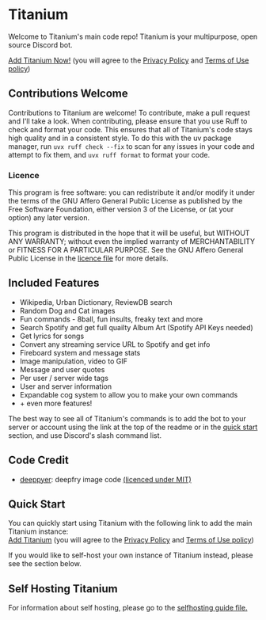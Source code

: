 # Titanium

Welcome to Titanium's main code repo! Titanium is your multipurpose, open source Discord bot.

[Add Titanium Now!](https://titaniumbot.me/invite) (you will agree to the [Privacy Policy](https://titaniumbot.me/privacy/bot) and [Terms of Use policy](https://titaniumbot.me/terms))

## Contributions Welcome

Contributions to Titanium are welcome! To contribute, make a pull request and I'll take a look. When contributing, please ensure that you use Ruff to check and format your code. This ensures that all of Titanium's code stays high quality and in a consistent style. To do this with the uv package manager, run `uvx ruff check --fix` to scan for any issues in your code and attempt to fix them, and `uvx ruff format` to format your code.

### Licence

This program is free software: you can redistribute it and/or modify it under the terms of the GNU Affero General Public License as published by the Free Software Foundation, either version 3 of the License, or (at your option) any later version.

This program is distributed in the hope that it will be useful, but WITHOUT ANY WARRANTY; without even the implied warranty of MERCHANTABILITY or FITNESS FOR A PARTICULAR PURPOSE.  See the GNU Affero General Public License in the [licence file](/LICENSE) for more details.

## Included Features

- Wikipedia, Urban Dictionary, ReviewDB search
- Random Dog and Cat images
- Fun commands - 8ball, fun insults, freaky text and more
- Search Spotify and get full quailty Album Art (Spotify API Keys needed)
- Get lyrics for songs
- Convert any streaming service URL to Spotify and get info
- Fireboard system and message stats
- Image manipulation, video to GIF
- Message and user quotes
- Per user / server wide tags
- User and server information
- Expandable cog system to allow you to make your own commands
- \+ even more features!

The best way to see all of Titanium's commands is to add the bot to your server or account using the link at the top of the readme or in the [quick start](#quick-start) section, and use Discord's slash command list.

## Code Credit

- [deeppyer](https://github.com/Ovyerus/deeppyer): deepfry image code [(licenced under MIT)](https://github.com/Ovyerus/deeppyer/blob/master/LICENSE)

## Quick Start

You can quickly start using Titanium with the following link to add the main Titanium instance:\
[Add Titanium](https://titaniumbot.me/invite) (you will agree to the [Privacy Policy](https://titaniumbot.me/privacy/bot) and [Terms of Use policy](https://titaniumbot.me/terms))

If you would like to self-host your own instance of Titanium instead, please see the section below.

## Self Hosting Titanium

For information about self hosting, please go to the [selfhosting guide file.](/self-host.md)
